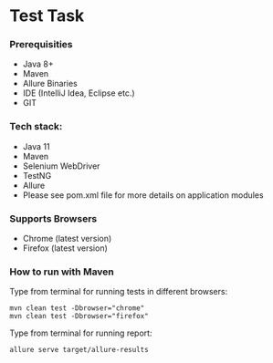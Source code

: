 # Test Task

### Prerequisities
- Java 8+
- Maven 
- Allure Binaries
- IDE (IntelliJ Idea, Eclipse etc.)
- GIT 

### Tech stack:
- Java 11
- Maven
- Selenium WebDriver
- TestNG
- Allure
- Please see pom.xml file for more details on application modules

### Supports Browsers
- Chrome (latest version)
- Firefox (latest version)

### How to run with Maven

Type from terminal for running tests in different browsers:

```
mvn clean test -Dbrowser="chrome"
mvn clean test -Dbrowser="firefox"
```

Type from terminal for running report:

```
allure serve target/allure-results

```

